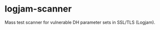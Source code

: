 logjam-scanner
==============

Mass test scanner for vulnerable DH parameter sets in SSL/TLS (Logjam).
